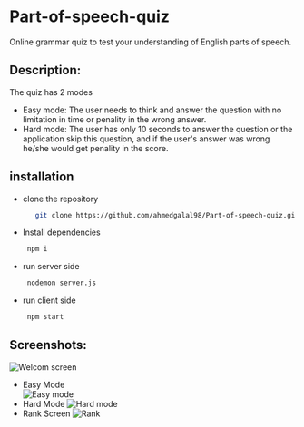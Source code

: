# Part-of-speech-quiz
Online grammar quiz to test your understanding of English parts of speech.

## Description:
The quiz has 2 modes 
- Easy mode:
The user needs to think and answer the question with no limitation in time or penality in the wrong answer. 
- Hard mode: 
The user has only 10 seconds to answer the question or the application skip this question, and if the user's answer was wrong he/she would get penality in the score.


## installation 
- clone the repository 
  ```sh
     git clone https://github.com/ahmedgalal98/Part-of-speech-quiz.git
     ```
- Install dependencies
    ```sh
     npm i
     ```
- run server side 
    ```sh
     nodemon server.js
     ```
- run client side 
    ```sh
     npm start
     ```


## Screenshots:

![Welcom screen](./screenshots/screen1.png)
- Easy Mode  
![Easy mode](./screenshots/easy.png)
- Hard Mode 
![Hard mode](./screenshots/hard.png)
- Rank Screen 
![Rank](./screenshots/rank.png)

